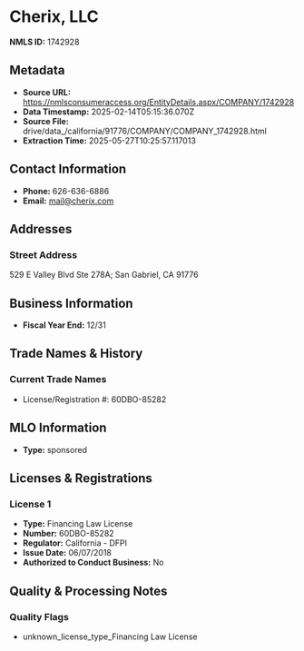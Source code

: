 # Cherix, LLC

**NMLS ID:** 1742928

## Metadata
- **Source URL:** https://nmlsconsumeraccess.org/EntityDetails.aspx/COMPANY/1742928
- **Data Timestamp:** 2025-02-14T05:15:36.070Z
- **Source File:** drive/data_/california/91776/COMPANY/COMPANY_1742928.html
- **Extraction Time:** 2025-05-27T10:25:57.117013

## Contact Information
- **Phone:** 626-636-6886
- **Email:** mail@cherix.com

## Addresses
### Street Address
529 E Valley Blvd Ste 278A; San Gabriel, CA 91776

## Business Information
- **Fiscal Year End:** 12/31

## Trade Names & History
### Current Trade Names
- License/Registration #: 60DBO-85282

## MLO Information
- **Type:** sponsored

## Licenses & Registrations

### License 1
- **Type:** Financing Law License
- **Number:** 60DBO-85282
- **Regulator:** California - DFPI
- **Issue Date:** 06/07/2018
- **Authorized to Conduct Business:** No

## Quality & Processing Notes
### Quality Flags
- unknown_license_type_Financing Law License
